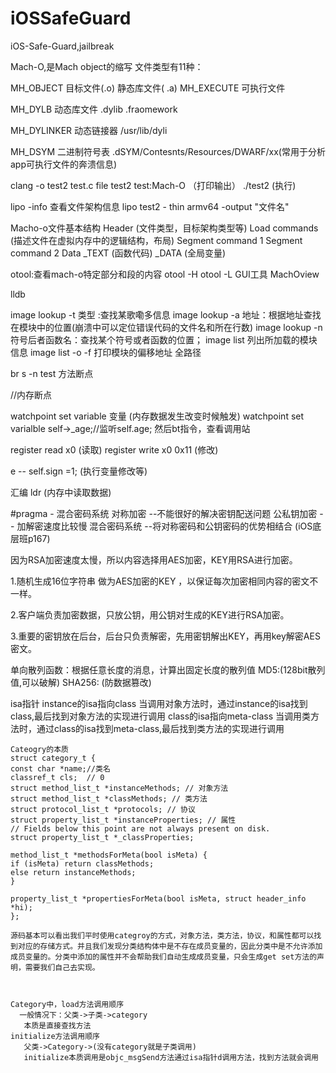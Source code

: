 # iOSSafeGuard
iOS-Safe-Guard,jailbreak

Mach-O,是Mach object的缩写
文件类型有11种：
<!--XNU内核源码查看-->

MH_OBJECT  目标文件(.o)
静态库文件( .a) 
MH_EXECUTE 可执行文件

MH_DYLB 动态库文件
.dylib
.fraomework

MH_DYLINKER 动态链接器
/usr/lib/dyli

MH_DSYM 二进制符号表
.dSYM/Contesnts/Resources/DWARF/xx(常用于分析app可执行文件的奔溃信息)

clang -o test2 test.c 
file test2
test:Mach-O （打印输出）
./test2 (执行)

lipo -info  查看文件架构信息
lipo test2 - thin armv64 -output "文件名"

Macho-o文件基本结构
Header
 (文件类型，目标架构类型等)
Load commands
    (描述文件在虚拟内存中的逻辑结构，布局)
    Segment command 1
    Segment command 2
Data
    _TEXT (函数代码)
    _DATA (全局变量)




otool:查看mach-o特定部分和段的内容
  otool -H
  otool -L
GUI工具
  MachOview


lldb

image lookup -t 类型 :查找某歌嘞多信息
image lookup -a 地址：根据地址查找在模块中的位置(崩溃中可以定位错误代码的文件名和所在行数)
image lookup -n 符号后者函数名：查找某个符号或者函数的位置；
image list 
  列出所加载的模块信息
image list -o -f 
  打印模块的偏移地址 全路径

br s -n test 方法断点

//内存断点

watchpoint set variable 变量 (内存数据发生改变时候触发)
watchpoint set varialble self->_age;//监听self.age; 然后bt指令，查看调用站

register read x0 (读取)
register write x0 0x11 (修改)

e -- self.sign =1; (执行变量修改等)


汇编
  ldr (内存中读取数据)



#pragma - 混合密码系统
对称加密 --不能很好的解决密钥配送问题
公私钥加密 -- 加解密速度比较慢 
混合密码系统 --将对称密码和公钥密码的优势相结合 (iOS底层班p167)

因为RSA加密速度太慢，所以内容选择用AES加密，KEY用RSA进行加密。

1.随机生成16位字符串 做为AES加密的KEY ，以保证每次加密相同内容的密文不一样。

2.客户端负责加密数据，只放公钥，用公钥对生成的KEY进行RSA加密。

3.重要的密钥放在后台，后台只负责解密，先用密钥解出KEY，再用key解密AES密文。


单向散列函数：根据任意长度的消息，计算出固定长度的散列值
    MD5:(128bit散列值,可以破解)
    SHA256: (防数据篡改)

isa指针
    instance的isa指向class
    当调用对象方法时，通过instance的isa找到class,最后找到对象方法的实现进行调用
    class的isa指向meta-class
    当调用类方法时，通过class的isa找到meta-class,最后找到类方法的实现进行调用
    
    Cateogry的本质
    struct category_t {
    const char *name;//类名
    classref_t cls;  // 0
    struct method_list_t *instanceMethods; // 对象方法
    struct method_list_t *classMethods; // 类方法
    struct protocol_list_t *protocols; // 协议
    struct property_list_t *instanceProperties; // 属性
    // Fields below this point are not always present on disk.
    struct property_list_t *_classProperties;
    
    method_list_t *methodsForMeta(bool isMeta) {
    if (isMeta) return classMethods;
    else return instanceMethods;
    }
    
    property_list_t *propertiesForMeta(bool isMeta, struct header_info *hi);
    };
    
    源码基本可以看出我们平时使用categroy的方式，对象方法，类方法，协议，和属性都可以找到对应的存储方式。并且我们发现分类结构体中是不存在成员变量的，因此分类中是不允许添加成员变量的。分类中添加的属性并不会帮助我们自动生成成员变量，只会生成get set方法的声明，需要我们自己去实现。
    

    
    Category中，load方法调用顺序
      一般情况下：父类->子类->category
       本质是直接查找方法
    initialize方法调用顺序
       父类->Category->(没有category就是子类调用)
       initialize本质调用是objc_msgSend方法通过isa指针d调用方法，找到方法就会调用 
